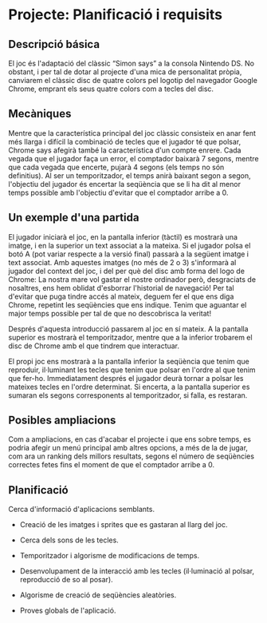 # Projecte: Planificació i requisits

## Descripció básica
El joc és l'adaptació del clàssic “Simon says” a la consola Nintendo DS. No obstant, i per tal de dotar al projecte d'una mica de personalitat pròpia, canviarem el clàssic disc de quatre colors pel logotip del navegador Google Chrome, emprant els seus quatre colors com a tecles del disc.

## Mecàniques
Mentre que la característica principal del joc clàssic consisteix en anar fent més llarga i difícil la combinació de tecles que el jugador té que polsar, Chrome says afegirà també la característica d'un compte enrere. Cada vegada que el jugador faça un error, el comptador baixarà 7 segons, mentre que cada vegada que encerte, pujarà 4 segons (els temps no són definitius). Al ser un temporitzador, el temps anirà baixant segon a segon, l'objectiu del jugador és encertar la seqüència que se li ha dit al menor temps possible amb l'objectiu d'evitar que el comptador arribe a 0.

## Un exemple d'una partida
El jugador iniciarà el joc, en la pantalla inferior (tàctil) es mostrarà una imatge, i en la superior un text associat a la mateixa. Si el jugador polsa el botó A (pot variar respecte a la versió final) passarà a la següent imatge i text associat. Amb aquestes imatges (no més de 2 o 3) s'informarà al jugador del context del joc, i del per què del disc amb forma del logo de Chrome: La nostra mare vol gastar el nostre ordinador però, desgraciats de nosaltres, ens hem oblidat d'esborrar l'historial de navegació! Per tal d'evitar que puga tindre accés al mateix, deguem fer el que ens diga Chrome, repetint les seqüències que ens indique. Tenim que aguantar el major temps possible per tal de que no descobrisca la veritat!

Després d'aquesta introducció passarem al joc en sí mateix. A la pantalla superior es mostrarà el temporitzador, mentre que a la inferior trobarem el disc de Chrome amb el que tindrem que interactuar.

El propi joc ens mostrarà a la pantalla inferior la seqüència que tenim que reproduir, il·luminant les tecles que tenim que polsar en l'ordre al que tenim que fer-ho. Immediatament després el jugador deurà tornar a polsar les mateixes tecles en l'ordre determinat. Si encerta, a la pantalla superior es sumaran els segons corresponents al temporitzador, si falla, es restaran.


## Posibles ampliacions
Com a ampliacions, en cas d'acabar el projecte i que ens sobre temps, es podria afegir un menú principal amb altres opcions, a més de la de jugar, com ara un ranking dels millors resultats, segons el número de seqüències correctes fetes fins el moment de que el comptador arribe a 0.

## Planificació
Cerca d'informació d'aplicacions semblants.

* Creació de les imatges i sprites que es gastaran al llarg del joc.

* Cerca dels sons de les tecles.

* Temporitzador i algorisme de modificacions de temps.

* Desenvolupament de la interacció amb les tecles (il·luminació al polsar, reproducció de so al posar).

* Algorisme de creació de seqüències aleatòries.

* Proves globals de l'aplicació.
